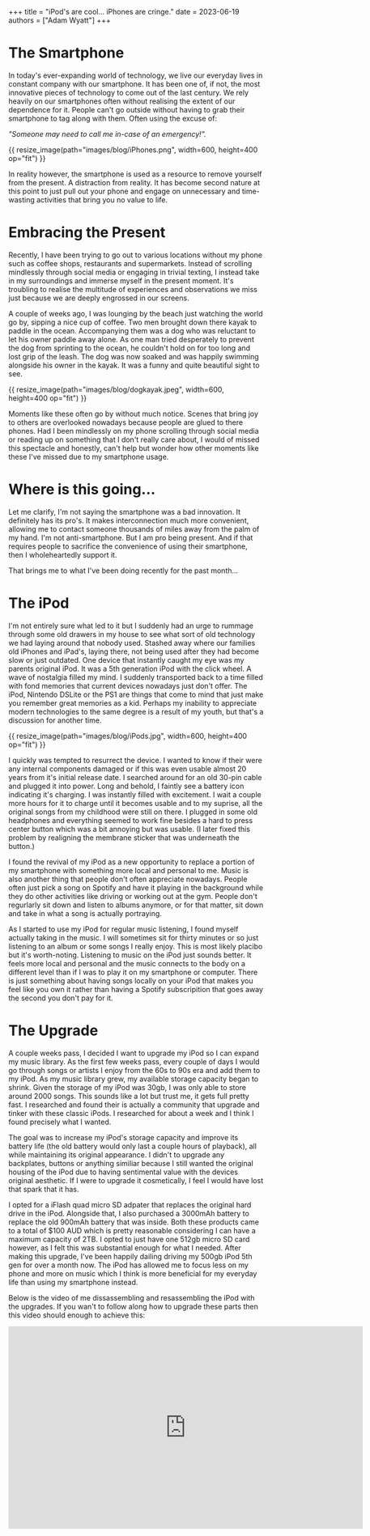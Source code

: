 +++
title = "iPod's are cool... iPhones are cringe."
date = 2023-06-19
authors = ["Adam Wyatt"]
+++

# The Smartphone
In today's ever-expanding world of technology, we live our everyday lives in constant company with our smartphone. It has been one of, if not, the most innovative pieces of technology to come out of the last century. We rely heavily on our smartphones often without realising the extent of our dependence for it. People can't go outside without having to grab their smartphone to tag along with them. Often using the excuse of:

*"Someone may need to call me in-case of an emergency!".*

{{ resize_image(path="images/blog/iPhones.png", width=600, height=400 op="fit") }}

In reality however, the smartphone is used as a resource to remove yourself from the present. A distraction from reality. It has become second nature at this point to just pull out your phone and engage on unnecessary and time-wasting activities that bring you no value to life.

# Embracing the Present

Recently, I have been trying to go out to various locations without my phone such as coffee shops, restaurants and supermarkets. Instead of scrolling mindlessly through social media or engaging in trivial texting, I instead take in my surroundings and immerse myself in the present moment. It's troubling to realise the multitude of experiences and observations we miss just because we are deeply engrossed in our screens.

A couple of weeks ago, I was lounging by the beach just watching the world go by, sipping a nice cup of coffee. Two men brought down there kayak to paddle in the ocean. Accompanying them was a dog who was reluctant to let his owner paddle away alone. As one man tried desperately to prevent the dog from sprinting to the ocean, he couldn't hold on for too long and lost grip of the leash. The dog was now soaked and was happily swimming alongside his owner in the kayak. It was a funny and quite beautiful sight to see.

{{ resize_image(path="images/blog/dogkayak.jpeg", width=600, height=400 op="fit") }}

Moments like these often go by without much notice. Scenes that bring joy to others are overlooked nowadays because people are glued to there phones. Had I been mindlessly on my phone scrolling through social media or reading up on something that I don't really care about, I would of missed this spectacle and honestly, can't help but wonder how other moments like these I've missed due to my smartphone usage.

# Where is this going...
Let me clarify, I'm not saying the smartphone was a bad innovation. It definitely has its pro's. It makes interconnection much more convenient, allowing me to contact someone thousands of miles away from the palm of my hand. I'm not anti-smartphone. But I am pro being present. And if that requires people to sacrifice the convenience of using their smartphone, then I wholeheartedly support it. 


That brings me to what I've been doing recently for the past month...

# The iPod
I'm not entirely sure what led to it but I suddenly had an urge to rummage through some old drawers in my house to see what sort of old technology we had laying around that nobody used. Stashed away where our families old iPhones and iPad's, laying there, not being used after they had become slow or just outdated. One device that instantly caught my eye was my parents original iPod. It was a 5th generation iPod with the click wheel. A wave of nostalgia filled my mind. I suddenly transported back to a time filled with fond memories that current devices nowadays just don't offer. The iPod, Nintendo DSLite or the PS1 are things that come to mind that just make you remember great memories as a kid. Perhaps my inability to appreciate modern technologies to the same degree is a result of my youth, but that's a discussion for another time.

{{ resize_image(path="images/blog/iPods.jpg", width=600, height=400 op="fit") }}

I quickly was tempted to resurrect the device. I wanted to know if their were any internal components damaged or if this was even usable almost 20 years from it's initial release date. I searched around for an old 30-pin cable and plugged it into power. Long and behold, I faintly see a battery icon indicating it's charging. I was instantly filled with excitement. I wait a couple more hours for it to charge until it becomes usable and to my suprise, all the original songs from my childhood were still on there. I plugged in some old headphones and everything seemed to work fine besides a hard to press center button which was a bit annoying but was usable. (I later fixed this problem by realigning the membrane sticker that was underneath the button.)

I found the revival of my iPod as a new opportunity to replace a portion of my smartphone with something more local and personal to me. Music is also another thing that people don't often appreciate nowadays. People often just pick a song on Spotify and have it playing in the background while they do other activities like driving or working out at the gym. People don't regurlarly sit down and listen to albums anymore, or for that matter, sit down and take in what a song is actually portraying. 

As I started to use my iPod for regular music listening, I found myself actually taking in the music. I will sometimes sit for thirty minutes or so just listening to an album or some songs I really enjoy. This is most likely placibo but it's worth-noting. Listening to music on the iPod just sounds better. It feels more local and personal and the music connects to the body on a different level than if I was to play it on my smartphone or computer. There is just something about having songs locally on your iPod that makes you feel like you own it rather than having a Spotify subscripition that goes away the second you don't pay for it.

# The Upgrade
A couple weeks pass, I decided I want to upgrade my iPod so I can expand my music library. As the first few weeks pass, every couple of days I would go through songs or artists I enjoy from the 60s to 90s era and add them to my iPod. As my music library grew, my available storage capacity began to shrink. Given the storage of my iPod was 30gb, I was only able to store around 2000 songs. This sounds like a lot but trust me, it gets full pretty fast. I researched and found their is actually a community that upgrade and tinker with these classic iPods. I researched for about a week and I think I found precisely what I wanted. 

The goal was to increase my iPod's storage capacity and improve its battery life (the old battery would only last a couple hours of playback), all while maintaining its original appearance. I didn't to upgrade any backplates, buttons or anything similiar because I still wanted the original housing of the iPod due to having sentimental value with the devices original aesthetic. If I were to upgrade it cosmetically, I feel I would have lost that spark that it has. 

I opted for a iFlash quad micro SD adpater that replaces the original hard drive in the iPod. Alongside that, I also purchased a 3000mAh battery to replace the old 900mAh battery that was inside. Both these products came to a total of $100 AUD which is pretty reasonable considering I can have a maximum capacity of 2TB. I opted to just have one 512gb micro SD card however, as I felt this was substantial enough for what I needed. After making this upgrade, I've been happily dailing driving my 500gb iPod 5th gen for over a month now. The iPod has allowed me to focus less on my phone and more on music which I think is more beneficial for my everyday life than using my smartphone instead. 

Below is the video of me dissassembling and resassembling the iPod with the upgrades. If you wan't to follow along how to upgrade these parts then this video should enough to achieve this:

<iframe width="700" height="400" src="https://www.youtube-nocookie.com/embed/l4WglnfSTfk" title="YouTube video player" frameborder="0" allow="accelerometer; autoplay; clipboard-write; encrypted-media; gyroscope; picture-in-picture; web-share" allowfullscreen></iframe>
